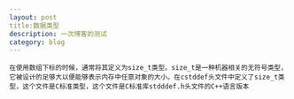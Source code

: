 ```yaml
---
layout: post
title:数据类型
description: 一次博客的测试
category: blog
---
```




	在使用数组下标的时候，通常将其定义为size_t类型。size_t是一种机器相关的无符号类型，它被设计的足够大以便能够表示内存中任意对象的大小。在cstddef头文件中定义了size_t类型，这个文件是C标准类型，这个文件是C标准库stdddef.h头文件的C++语言版本